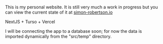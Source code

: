 This is my personal website. It is still very much a work in progress but you can view the
current state of it at [simon-robertson.io](https:/simon-robertson.io)

NextJS + Turso + Vercel

I will be connecting the app to a database soon; for now the data is imported
dynamically from the "src/temp" directory.
